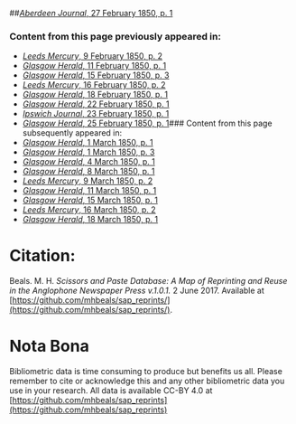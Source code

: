##[*Aberdeen Journal*, 27 February 1850, p. 1](https://mhbeals.github.io/sap_html/Aberdeen-Journal/Aberdeen-Journal-27-February-1850-p-1)

### Content from this page previously appeared in:
+ [*Leeds Mercury*, 9 February 1850, p. 2](https://mhbeals.github.io/sap_html/Leeds-Mercury/Leeds-Mercury-9-February-1850-p-2)
+ [*Glasgow Herald*, 11 February 1850, p. 1](https://mhbeals.github.io/sap_html/Glasgow-Herald/Glasgow-Herald-11-February-1850-p-1)
+ [*Glasgow Herald*, 15 February 1850, p. 3](https://mhbeals.github.io/sap_html/Glasgow-Herald/Glasgow-Herald-15-February-1850-p-3)
+ [*Leeds Mercury*, 16 February 1850, p. 2](https://mhbeals.github.io/sap_html/Leeds-Mercury/Leeds-Mercury-16-February-1850-p-2)
+ [*Glasgow Herald*, 18 February 1850, p. 1](https://mhbeals.github.io/sap_html/Glasgow-Herald/Glasgow-Herald-18-February-1850-p-1)
+ [*Glasgow Herald*, 22 February 1850, p. 1](https://mhbeals.github.io/sap_html/Glasgow-Herald/Glasgow-Herald-22-February-1850-p-1)
+ [*Ipswich Journal*, 23 February 1850, p. 1](https://mhbeals.github.io/sap_html/Ipswich-Journal/Ipswich-Journal-23-February-1850-p-1)
+ [*Glasgow Herald*, 25 February 1850, p. 1](https://mhbeals.github.io/sap_html/Glasgow-Herald/Glasgow-Herald-25-February-1850-p-1)### Content from this page subsequently appeared in:
+ [*Glasgow Herald*, 1 March 1850, p. 1](https://mhbeals.github.io/sap_html/Glasgow-Herald/Glasgow-Herald-1-March-1850-p-1)
+ [*Glasgow Herald*, 1 March 1850, p. 3](https://mhbeals.github.io/sap_html/Glasgow-Herald/Glasgow-Herald-1-March-1850-p-3)
+ [*Glasgow Herald*, 4 March 1850, p. 1](https://mhbeals.github.io/sap_html/Glasgow-Herald/Glasgow-Herald-4-March-1850-p-1)
+ [*Glasgow Herald*, 8 March 1850, p. 1](https://mhbeals.github.io/sap_html/Glasgow-Herald/Glasgow-Herald-8-March-1850-p-1)
+ [*Leeds Mercury*, 9 March 1850, p. 2](https://mhbeals.github.io/sap_html/Leeds-Mercury/Leeds-Mercury-9-March-1850-p-2)
+ [*Glasgow Herald*, 11 March 1850, p. 1](https://mhbeals.github.io/sap_html/Glasgow-Herald/Glasgow-Herald-11-March-1850-p-1)
+ [*Glasgow Herald*, 15 March 1850, p. 1](https://mhbeals.github.io/sap_html/Glasgow-Herald/Glasgow-Herald-15-March-1850-p-1)
+ [*Leeds Mercury*, 16 March 1850, p. 2](https://mhbeals.github.io/sap_html/Leeds-Mercury/Leeds-Mercury-16-March-1850-p-2)
+ [*Glasgow Herald*, 18 March 1850, p. 1](https://mhbeals.github.io/sap_html/Glasgow-Herald/Glasgow-Herald-18-March-1850-p-1)
                    
# Citation: 

Beals. M. H. *Scissors and Paste Database: A Map of Reprinting and Reuse in the Anglophone Newspaper Press v.1.0.1.* 2 June 2017. Available at [https://github.com/mhbeals/sap_reprints/](https://github.com/mhbeals/sap_reprints/). 
                    
# Nota Bona

Bibliometric data is time consuming to produce but benefits us all. Please remember to cite or acknowledge this and any other bibliometric data you use in your research. All data is available CC-BY 4.0 at [https://github.com/mhbeals/sap_reprints](https://github.com/mhbeals/sap_reprints)